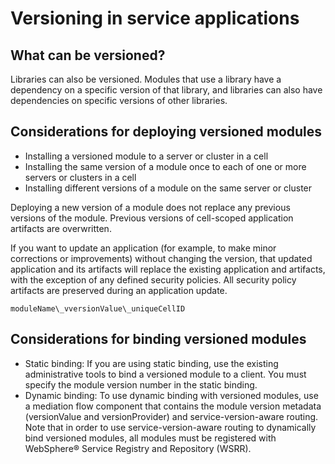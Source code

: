 <!-- image -->

# Versioning in service applications

## What can be versioned?

Libraries can also be versioned. Modules that use a library have a dependency on a specific
version of that library, and libraries can also have dependencies on specific versions of other
libraries.

## Considerations for deploying versioned modules

- Installing a versioned module to a server or cluster in a cell
- Installing the same version of a module once to each of one or more servers or clusters in a
cell
- Installing different versions of a module on the same server or cluster

Deploying a new version of a module does not replace any previous versions of the module.
Previous versions of cell-scoped application artifacts are overwritten.

If you want to update an application (for example, to make minor corrections or improvements)
without changing the version, that updated application and its artifacts will replace the existing
application and artifacts, with the exception of any defined security policies. All security policy
artifacts are preserved during an application update.

```
moduleName\_vversionValue\_uniqueCellID
```

## Considerations for binding versioned modules

- Static binding: If you are using static binding, use the existing administrative tools to bind a
versioned module to a client. You must specify the module version number in the static binding.
- Dynamic binding: To use dynamic binding with versioned modules, use a mediation flow component
that contains the module version metadata (versionValue and versionProvider) and
service-version-aware routing. Note that in order to use service-version-aware routing to
dynamically bind versioned modules, all modules must be registered with WebSphere® Service Registry and Repository (WSRR).
